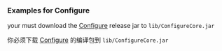 ### Examples for Configure

your must download the [Configure](https://github.com/lintx/bukkitapi-ConfigureCore) release jar to `lib/ConfigureCore.jar`

你必须下载 [Configure](https://github.com/lintx/bukkitapi-ConfigureCore) 的编译包到 `lib/ConfigureCore.jar`


